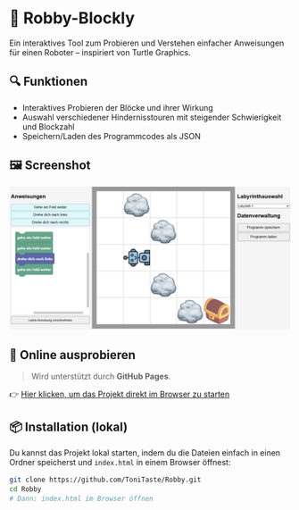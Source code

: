 # 🤖 Robby-Blockly

Ein interaktives Tool zum Probieren und Verstehen einfacher Anweisungen für einen Roboter – inspiriert von Turtle Graphics. 

## 🔍 Funktionen

- Interaktives Probieren der Blöcke und ihrer Wirkung
- Auswahl verschiedener Hindernisstouren mit steigender Schwierigkeit und Blockzahl
- Speichern/Laden des Programmcodes als JSON

## 🖼️ Screenshot

![Screenshot der Benutzeroberfläche](screenshot.png)

## 🚀 Online ausprobieren

> Wird unterstützt durch **GitHub Pages**.

👉 [Hier klicken, um das Projekt direkt im Browser zu starten](https://tonitaste.github.io/Robby/index.html)

## 📦 Installation (lokal)

Du kannst das Projekt lokal starten, indem du die Dateien einfach in einen Ordner speicherst und `index.html` in einem Browser öffnest:

```bash
git clone https://github.com/ToniTaste/Robby.git
cd Robby
# Dann: index.html im Browser öffnen
